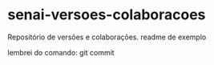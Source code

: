 # senai-versoes-colaboracoes
Repositório de versões e colaborações.
readme de exemplo

lembrei do comando: git commit